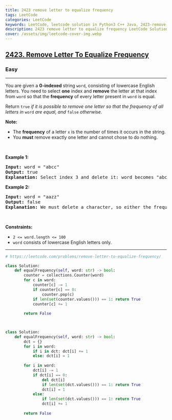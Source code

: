 ```yaml
---
title: 2423 remove letter to equalize frequency
tags: LeetCode
categories: LeetCode
keywords: LeetCode, leetcode solution in Python3 C++ Java, 2423-remove-letter-to-equalize-frequency solution
description: 2423 remove letter to equalize frequency LeetCode Solution Explained
cover: /assets/img/leetcode-cover-img.webp
---
```



<h2><a href="https://leetcode.com/problems/remove-letter-to-equalize-frequency/">2423. Remove Letter To Equalize Frequency</a></h2><h3>Easy</h3><hr><div><p>You are given a <strong>0-indexed</strong> string <code>word</code>, consisting of lowercase English letters. You need to select <strong>one</strong> index and <strong>remove</strong> the letter at that index from <code>word</code> so that the <strong>frequency</strong> of every letter present in <code>word</code> is equal.</p>

<p>Return<em> </em><code>true</code><em> if it is possible to remove one letter so that the frequency of all letters in </em><code>word</code><em> are equal, and </em><code>false</code><em> otherwise</em>.</p>

<p><strong>Note:</strong></p>

<ul>
	<li>The <b>frequency</b> of a letter <code>x</code> is the number of times it occurs in the string.</li>
	<li>You <strong>must</strong> remove exactly one letter and cannot chose to do nothing.</li>
</ul>

<p>&nbsp;</p>
<p><strong>Example 1:</strong></p>

<pre><strong>Input:</strong> word = "abcc"
<strong>Output:</strong> true
<strong>Explanation:</strong> Select index 3 and delete it: word becomes "abc" and each character has a frequency of 1.
</pre>

<p><strong>Example 2:</strong></p>

<pre><strong>Input:</strong> word = "aazz"
<strong>Output:</strong> false
<strong>Explanation:</strong> We must delete a character, so either the frequency of "a" is 1 and the frequency of "z" is 2, or vice versa. It is impossible to make all present letters have equal frequency.
</pre>

<p>&nbsp;</p>
<p><strong>Constraints:</strong></p>

<ul>
	<li><code>2 &lt;= word.length &lt;= 100</code></li>
	<li><code>word</code> consists of lowercase English letters only.</li>
</ul>
</div>

---




```python
# https://leetcode.com/problems/remove-letter-to-equalize-frequency/

class Solution:
    def equalFrequency(self, word: str) -> bool:
        counter = collections.Counter(word)
        for c in word:
            counter[c] -= 1
            if counter[c] == 0:
                counter.pop(c)
            if len(set(counter.values())) == 1: return True
            counter[c] += 1
        
        return False
    


class Solution:
    def equalFrequency(self, word: str) -> bool:
        dct = {}
        for i in word:
            if i in dct: dct[i] += 1
            else: dct[i] = 1
        
        for i in word:
            dct[i] -= 1
            if dct[i] == 0:
                del dct[i]
                if len(set(dct.values())) == 1: return True
                dct[i] = 1
            else:
                if len(set(dct.values())) == 1: return True
                dct[i] += 1
        
        return False
```
